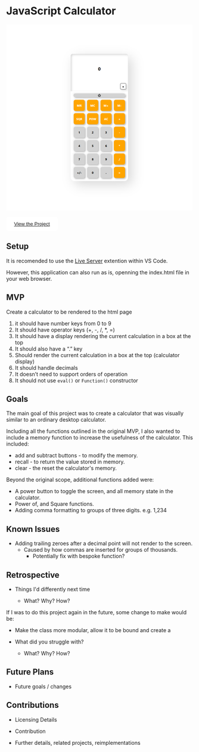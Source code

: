 # JavaScript Calculator

<img src="Preview.png" height="500px" width="500px" />

<button style="border: 1px solid white; border-radius:5px; padding: 10px 20px; background-color:white;"><a href="https://connor-turlan.github.io/JSCalculator/">View the Project</a></button>

## Setup

It is recomended to use the [Live Server](https://marketplace.visualstudio.com/items?itemName=ritwickdey.LiveServer) extention within VS Code.

However, this application can also run as is, openning the index.html file in your web browser.

## MVP

Create a calculator to be rendered to the html page

1. it should have number keys from 0 to 9
2. It should have operator keys (+, -, /, \*, =)
3. It should have a display rendering the current calculation in a box at the top
4. It should also have a “.” key
5. Should render the current calculation in a box at the top (calculator display)
6. It should handle decimals
7. It doesn’t need to support orders of operation
8. It should not use `eval()` or `Function()` constructor

## Goals

The main goal of this project was to create a calculator that was visually similar to an ordinary desktop calculator.

Including all the functions outlined in the original MVP, I also wanted to include a memory function to increase the usefulness of the calculator. This included:

-   add and subtract buttons - to modify the memory.
-   recall - to return the value stored in memory.
-   clear - the reset the calculator's memory.

Beyond the original scope, additional functions added were:

-   A power button to toggle the screen, and all memory state in the calculator.
-   Power of, and Square functions.
-   Adding comma formatting to groups of three digits. e.g. 1,234

## Known Issues

-   Adding trailing zeroes after a decimal point will not render to the screen.
    -   Caused by how commas are inserted for groups of thousands.
        -   Potentially fix with bespoke function?

## Retrospective

-   Things I'd differently next time

    -   What? Why? How?

If I was to do this project again in the future, some change to make would be:

-   Make the class more modular, allow it to be bound and create a

-   What did you struggle with?

    -   What? Why? How?

## Future Plans

-   Future goals / changes

## Contributions

-   Licensing Details

-   Contribution

-   Further details, related projects, reimplementations
